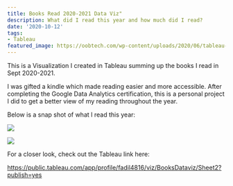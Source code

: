 ```yaml
---
title: Books Read 2020-2021 Data Viz"
description: What did I read this year and how much did I read?
date: '2020-10-12'
tags:
- Tableau
featured_image: https://oobtech.com/wp-content/uploads/2020/06/tableau-logo.jpg
---
```


This is a Visualization I created in Tableau summing up the books I read in Sept 2020-2021. 

I was gifted a kindle which made reading easier and more accessible. After completing the Google Data Analytics certification, this is a personal project I did to get a better view of my reading throughout the year.

  Below is a snap shot of what I read this year:

![](/en/post/books_files/Booksread.png)

   ![](/en/post/books_files/booksread2.png)


For a closer look, check out the Tableau link here:

https://public.tableau.com/app/profile/fadil4816/viz/BooksDataviz/Sheet2?publish=yes
